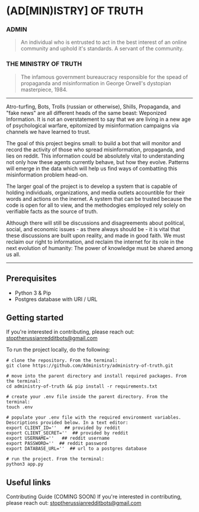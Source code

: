# (AD[MIN)ISTRY] OF TRUTH

### ADMIN
> An individual who is entrusted to act in the best interest of an online community and uphold it's standards. A servant of the community. 

### THE MINISTRY OF TRUTH
> The infamous government bureaucracy responsible for the spead of propaganda and misinformation in George Orwell's dystopian masterpiece, 1984.

---------------------------------

Atro-turfing, Bots, Trolls (russian or otherwise), Shills, Propaganda, and "fake news" are all different heads of the same beast: Weponized Information. It is not an overstatement to say that we are living in a new age of psychological warfare, epitomized by misinformation campaigns via channels we have learned to trust.

The goal of this project begins small: to build a bot that will monitor and record the activity of those who spread misinformation, propaganda, and lies on reddit. This information could be absolutely vital to understanding not only how these agents currently behave, but how they evolve. Patterns will emerge in the data which will help us find ways of combatting this misinformation problem head-on.

The larger goal of the project is to develop a system that is capable of holding individuals, organizations, and media outlets accountible for their words and actions on the inernet. A system that can be trusted because the code is open for all to view, and the methodogies employed rely solely on verifiable facts as the source of truth.

Although there will still be discussions and disagreements about political, social, and economic issues - as there always should be - it is vital that these discussions are built upon reality, and made in good faith. We must reclaim our right to information, and reclaim the internet for its role in the next evolution of humanity: The power of knowledge must be shared among us all.

-------------------------------------------------------------------------------------------------------------------------

Prerequisites
-------------
- Python 3 & Pip
- Postgres database with URI / URL

Getting started
-----------------
If you're interested in contributing, please reach out: stoptherussianredditbots@gmail.com

To run the project locally, do the following:
```
# clone the repository. From the terminal:
git clone https://github.com/Administry/administry-of-truth.git

# move into the parent directory and install required packages. From the terminal:
cd administry-of-truth && pip install -r requirements.txt

# create your .env file inside the parent directory. From the terminal:
touch .env

# populate your .env file with the required environment variables. Descriptions provided below. In a text editor:
export CLIENT_ID=''   ## provided by reddit
export CLIENT_SECRET=''  ## provided by reddit
export USERNAME=''   ## reddit username
export PASSWORD=''  ## reddit password
export DATABASE_URL=''  ## url to a postgres database

# run the project. From the terminal:
python3 app.py
```

Useful links
-----------------
Contributing Guide (COMING SOON)
If you're interested in contributing, please reach out: stoptherussianredditbots@gmail.com